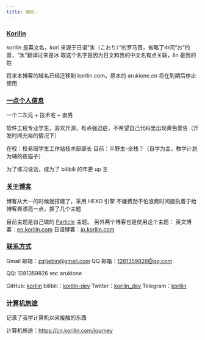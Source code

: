 ```yaml
---
title: 哦吼~
---
```


### [Korilin](#Korilin)

korilin 是英文名，kori 来源于日语”氷（こおり）”的罗马音，省略了中间“お”的音，“氷”翻译过来是冰
取这个名字是因为日文和我的中文名有点关联，lin 是我的姓

将来本博客的域名已经迁移到 korilin.com，原本的 arukione.cn 将在到期后停止使用

### [一点个人信息](#一点个人信息)

一个二次元 + 技术宅 + 直男

软件工程专业学生，喜欢开源，有点强迫症，不希望自己代码里出现黄色警告（开发时间充裕的情况下）

在校：校易班学生工作站技术部部长
目前：半野生-全栈？（自学为主，教学计划为辅的夜猫子）

为了练习说话，成为了 bilibili 的年更 up 主

### [关于博客](#关于博客)

博客从大一的时候就搭建了，采用 HEXO 引擎
不嫌费劲不怕浪费时间挺执着于给博客弄漂亮一点，换了几个主题

目前主题是自己做的 [Particle](https://github.com/korilin/hexo-theme-particle) 主题。
另外两个博客也是使用这个主题：
英文博客：[en.korilin.com](https://en.korilin.com)
日语博客：[jp.korilin.com](https://jp.korilin.com)

### [联系方式](#联系方式)

Gmail 邮箱：zqljiebin@gmail.com
QQ 邮箱：1281359826@qq.com

QQ: 1281359826
wx: arukione

GitHub: [korilin](https://github.com/korilin)
bilibili：[korilin-dev](https://space.bilibili.com/109823533)
Twitter：[korilin_dev](https://twitter.com/korilin_dev)
Telegram：[korilin](https://t.me/korilin)

### [计算机旅途](#计算机旅途)

记录了我学计算机以来接触的东西

计算机旅途：<https://cn.korilin.com/journey>
